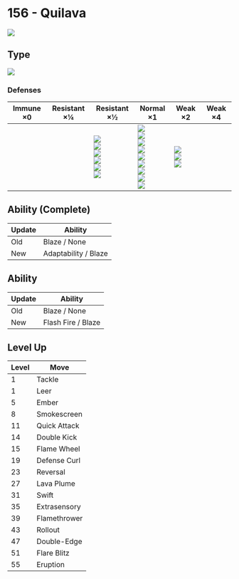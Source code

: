 # 156 - Quilava
![][156]

## Type

![][fire]

### Defenses

Immune ×0 | Resistant ×¼ | Resistant ×½                                                                         | Normal ×1                                                                                                                                         | Weak ×2                                      | Weak ×4 | 
---       | ---          | ---                                                                                  | ---                                                                                                                                               | ---                                          | ---     | 
          |              | ![][bug]<br> ![][steel]<br> ![][fire]<br> ![][grass]<br> ![][ice]<br> ![][fairy]<br> | ![][normal]<br> ![][fighting]<br> ![][flying]<br> ![][poison]<br> ![][ghost]<br> ![][electric]<br> ![][psychic]<br> ![][dragon]<br> ![][dark]<br> | ![][ground]<br> ![][rock]<br> ![][water]<br> |         | 

## Ability (Complete)

Update | Ability              | 
---    | ---                  | 
Old    | Blaze / None         | 
New    | Adaptability / Blaze | 

## Ability

Update | Ability            | 
---    | ---                | 
Old    | Blaze / None       | 
New    | Flash Fire / Blaze | 

## Level Up

Level | Move         | 
---   | ---          | 
1     | Tackle       | 
1     | Leer         | 
5     | Ember        | 
8     | Smokescreen  | 
11    | Quick Attack | 
14    | Double Kick  | 
15    | Flame Wheel  | 
19    | Defense Curl | 
23    | Reversal     | 
27    | Lava Plume   | 
31    | Swift        | 
35    | Extrasensory | 
39    | Flamethrower | 
43    | Rollout      | 
47    | Double-Edge  | 
51    | Flare Blitz  | 
55    | Eruption     | 

[156]: ../img/pokemon/156.png
[normal]: ../img/types/normal.png
[fire]: ../img/types/fire.png
[fighting]: ../img/types/fighting.png
[water]: ../img/types/water.png
[flying]: ../img/types/flying.png
[grass]: ../img/types/grass.png
[poison]: ../img/types/poison.png
[electric]: ../img/types/electric.png
[ground]: ../img/types/ground.png
[psychic]: ../img/types/psychic.png
[rock]: ../img/types/rock.png
[ice]: ../img/types/ice.png
[bug]: ../img/types/bug.png
[dragon]: ../img/types/dragon.png
[ghost]: ../img/types/ghost.png
[dark]: ../img/types/dark.png
[steel]: ../img/types/steel.png
[fairy]: ../img/types/fairy.png
